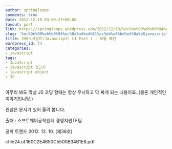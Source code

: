 ```yaml
---
author: springloops
comments: true
date: 2012-12-10 03:00:27+00:00
layout: post
link: https://springloops.wordpress.com/2012/12/10/%ec%9e%90%eb%b0%94%ec%8a%a4%ed%81%ac%eb%a6%bd%ed%8a%b8javascript-ui-part-1-%eb%aa%a8%eb%93%88-%ed%8c%a8%ed%84%b4/
slug: '%ec%9e%90%eb%b0%94%ec%8a%a4%ed%81%ac%eb%a6%bd%ed%8a%b8javascript-ui-part-1-%eb%aa%a8%eb%93%88-%ed%8c%a8%ed%84%b4'
title: 자바스크립트(Javascript) UI Part 1 - 모듈 패턴
wordpress_id: 74
categories:
- javascript
tags:
- JavaScript
- javascript 접근자
- javascript object
- JS
---
```


아무리 봐도 막상 JS 코딩 할때는 항상 무시하고 막 짜게 되는 내용이죠..(물론 개인적인 이야기입니당.)

  


괜찮은 문서가 있어 올려 봅니다.

  


출처 : 소프트웨어공학센터
경영지원TF팀

공학 트렌드 2012. 12. 10. (제36호)

  


[](http://localhost/wordpress/wp-content/uploads/1/cfile24.uf.160C2E4650C5500B34B1E8.pdf)cfile24.uf.160C2E4650C5500B34B1E8.pdf

  

